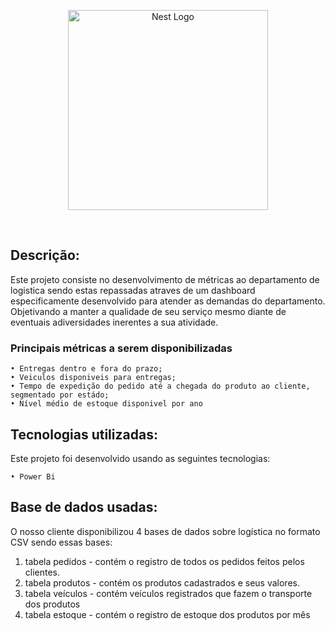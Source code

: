 <p align="center">
  <a href="https://powerbi.microsoft.com/pt-br/" target="blank"><img src="https://ideias.avancadas.info/images/power-bi.png" width="320" alt="Nest Logo" /></a>
</p>

<a href="https://github.com/imersao-alura/aluraflix/blob/master/LICENSE " target="_blank"><img src="https://img.shields.io/badge/licence-MIT-blue.svg" alt="" /></a> 
<a href="https://powerbi.microsoft.com/pt-br/downloads/" target="blank"><img alt="" src="https://img.shields.io/gem/u/12?label=Power%20BI&logo=Power%20BI&style=plastic" /></a>

## Descrição:

Este projeto consiste no desenvolvimento de métricas ao departamento de logistica sendo estas repassadas atraves de um dashboard especificamente desenvolvido para atender as demandas do departamento. Objetivando a manter a qualidade de seu serviço mesmo diante de eventuais adiversidades inerentes a sua atividade.

 ### Principais métricas a serem disponibilizadas


    • Entregas dentro e fora do prazo;
    • Veiculos disponiveis para entregas; 
    • Tempo de expedição do pedido até a chegada do produto ao cliente, segmentado por estádo;    
    • Nível médio de estoque disponivel por ano
    
    
## Tecnologias utilizadas:

Este projeto foi desenvolvido usando as seguintes tecnologias:
    
    • Power Bi
  
  
## Base de dados usadas:    

O nosso cliente disponibilizou 4 bases de dados sobre logística no formato CSV sendo essas bases:

1. tabela pedidos - contém o registro de todos os pedidos feitos pelos clientes.
2. tabela produtos - contém os produtos cadastrados e seus valores.
3. tabela veículos - contém veículos registrados que fazem o transporte dos produtos
4. tabela estoque - contém o registro de estoque dos produtos por mês

